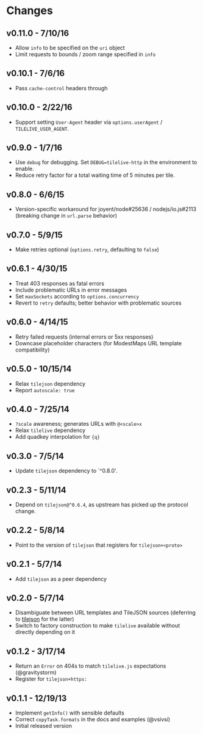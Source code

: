 # Changes

## v0.11.0 - 7/10/16

* Allow `info` to be specified on the `uri` object
* Limit requests to bounds / zoom range specified in `info`

## v0.10.1 - 7/6/16

* Pass `cache-control` headers through

## v0.10.0 - 2/22/16

* Support setting `User-Agent` header via `options.userAgent` /
  `TILELIVE_USER_AGENT`.

## v0.9.0 - 1/7/16

* Use `debug` for debugging. Set `DEBUG=tilelive-http` in the environment to
  enable.
* Reduce retry factor for a total waiting time of 5 minutes per tile.

## v0.8.0 - 6/6/15

* Version-specific workaround for joyent/node#25636 / nodejs/io.js#2113
  (breaking change in `url.parse` behavior)

## v0.7.0 - 5/9/15

* Make retries optional (`options.retry`, defaulting to `false`)

## v0.6.1 - 4/30/15

* Treat 403 responses as fatal errors
* Include problematic URLs in error messages
* Set `maxSockets` according to `options.concurrency`
* Revert to `retry` defaults; better behavior with problematic sources

## v0.6.0 - 4/14/15

* Retry failed requests (internal errors or 5xx responses)
* Downcase placeholder characters (for ModestMaps URL template compatibility)

## v0.5.0 - 10/15/14

* Relax `tilejson` dependency
* Report `autoscale: true`

## v0.4.0 - 7/25/14

* `?scale` awareness; generates URLs with `@<scale>x`
* Relax `tilelive` dependency
* Add quadkey interpolation for `{q}`

## v0.3.0 - 7/5/14

* Update `tilejson` dependency to `^0.8.0'.

## v0.2.3 - 5/11/14

* Depend on `tilejson@^0.6.4`, as upstream has picked up the protocol change.

## v0.2.2 - 5/8/14

* Point to the version of `tilejson` that registers for `tilejson+<proto>`

## v0.2.1 - 5/7/14

* Add `tilejson` as a peer dependency

## v0.2.0 - 5/7/14

* Disambiguate between URL templates and TileJSON sources (deferring to
  [tilejson](https://github.com/mapbox/node-tilejson) for the latter)
* Switch to factory construction to make `tilelive` available without directly
  depending on it

## v0.1.2 - 3/17/14

* Return an `Error` on 404s to match `tilelive.js` expectations (@gravitystorm)
* Register for `tilejson+https:`

## v0.1.1 - 12/19/13

* Implement `getInfo()` with sensible defaults
* Correct `copyTask.formats` in the docs and examples (@vsivsi)
* Initial released version

